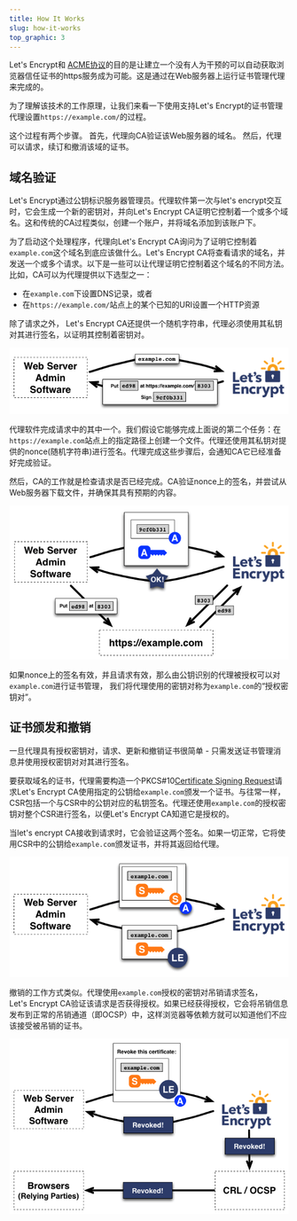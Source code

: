 ```yaml
---
title: How It Works
slug: how-it-works
top_graphic: 3
---
```


Let's Encrypt和 [ACME协议](https://ietf-wg-acme.github.io/acme/)的目的是让建立一个没有人为干预的可以自动获取浏览器信任证书的https服务成为可能。这是通过在Web服务器上运行证书管理代理来完成的。

为了理解该技术的工作原理，让我们来看一下使用支持Let's Encrypt的证书管理代理设置`https://example.com/`的过程。

这个过程有两个步骤。 首先，代理向CA验证该Web服务器的域名。 然后，代理可以请求，续订和撤消该域的证书。

## 域名验证

Let's&nbsp;Encrypt通过公钥标识服务器管理员。代理软件第一次与let's encrypt交互时，它会生成一个新的密钥对，并向Let's&nbsp;Encrypt CA证明它控制着一个或多个域名。这和传统的CA过程类似，创建一个账户，并将域名添加到该账户下。

为了启动这个处理程序，代理向Let's Encrypt CA询问为了证明它控制着 `example.com`这个域名到底应该做什么。Let's Encrypt CA将查看请求的域名，并发送一个或多个请求。以下是一些可以让代理证明它控制着这个域名的不同方法。比如，CA可以为代理提供以下选型之一：

* 在`example.com`下设置DNS记录，或者
* 在`https://example.com/`站点上的某个已知的URI设置一个HTTP资源

除了请求之外， Let's Encrypt CA还提供一个随机字符串，代理必须使用其私钥对其进行签名，以证明其控制着密钥对。

<div class="howitworks-figure">
<img alt="Requesting challenges to validate example.com"
     src="/images/howitworks_challenge.png"/>
</div>

代理软件完成请求中的其中一个。我们假设它能够完成上面说的第二个任务：在`https://example.com`站点上的指定路径上创建一个文件。代理还使用其私钥对提供的nonce(随机字符串)进行签名。代理完成这些步骤后，会通知CA它已经准备好完成验证。

然后，CA的工作就是检查请求是否已经完成。CA验证nonce上的签名，并尝试从Web服务器下载文件，并确保其具有预期的内容。

<div class="howitworks-figure">
<img alt="Requesting authorization to act for example.com"
     src="/images/howitworks_authorization.png"/>
</div>

如果nonce上的签名有效，并且请求有效，那么由公钥识别的代理被授权可以对`example.com`进行证书管理， 我们将代理使用的密钥对称为`example.com`的“授权密钥对”。

## 证书颁发和撤销

一旦代理具有授权密钥对，请求、更新和撤销证书很简单 - 只需发送证书管理消息并使用授权密钥对对其进行签名。

要获取域名的证书，代理需要构造一个PKCS#10[Certificate Signing Request](https://tools.ietf.org/html/rfc2986)请求Let's&nbsp;Encrypt CA使用指定的公钥给`example.com`颁发一个证书。与往常一样，CSR包括一个与CSR中的公钥对应的私钥签名。代理还使用`example.com`的授权密钥对整个CSR进行签名，以便Let's&nbsp;Encrypt CA知道它是授权的。

当let's encrypt CA接收到请求时，它会验证这两个签名。如果一切正常，它将使用CSR中的公钥给`example.com`颁发证书，并将其返回给代理。

<div class="howitworks-figure">
<img alt="Requesting a certificate for example.com"
     src="/images/howitworks_certificate.png"/>
</div>

撤销的工作方式类似。代理使用`example.com`授权的密钥对吊销请求签名，Let's&nbsp;Encrypt CA验证该请求是否获得授权。如果已经获得授权，它会将吊销信息发布到正常的吊销通道（即OCSP）中，这样浏览器等依赖方就可以知道他们不应该接受被吊销的证书。

<div class="howitworks-figure">
<img alt="Requesting revocation of a certificate for example.com"
     src="/images/howitworks_revocation.png"/>
</div>

